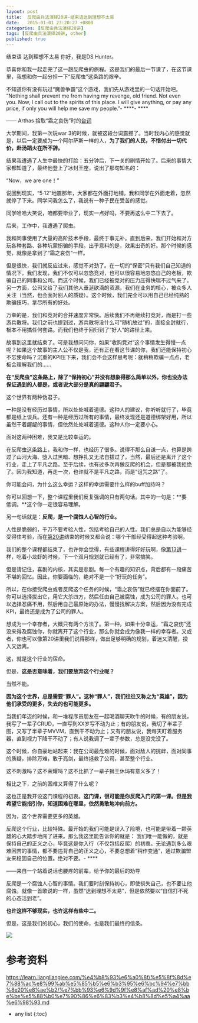 ```yaml
---
layout: post
title:  反爬虫兵法演绎20讲-结束语达到理想不太易
date:   2015-01-01 23:20:27 +0800
categories: [反爬虫兵法演绎20讲]
tags: [反爬虫兵法演绎20讲, other]
published: true
---
```




结束语 达到理想不太易
你好，我是DS Hunter。

恭喜你和我一起走完了这一趟反爬虫的旅程。这是我们的最后一节课了，在这节课里，我想和你一起分担一下“反爬虫”这条路的艰辛。

不知道你有没有玩过“魔兽争霸”这个游戏，我们先从游戏里的一句话开始吧。
“Nothing shall prevent me from having my revenge, old friend. Not even you. Now, I call out to the spirits of this place. I will give anything, or pay any price, if only you will help me save my people.”- ****- ****

—— Arthas 拾取“霜之哀伤”时的[台词](https://wowpedia.fandom.com/wiki/Arthas_Menethil)

大学期间，我第一次玩war 3的时候，就被这段台词震撼了。当时我内心的感觉就是，以后一定要成为一个阿尔萨斯一样的人，**为了我们的人民，不惜付出一切代价，赴汤蹈火在所不辞。**

结果我遭遇了人生中最快的打脸：五分钟后，下一关的剧情开始了。后来的事情大家都知道了，最终他登上了冰封王座，说出了那句知名的：

“Now，we are one！”

说回到现实，“5·12”地震那年，大家都在外面打地铺。我和同学在外面走着，忽然就停了下来。同学问我怎么了，我说有一种子民在受苦的感觉。

同学哈哈大笑说，咱都要毕业了，现实一点好吗，不要再这么中二下去了。

后来，工作中，我遭遇了爬虫。

我和同事使用了大量的高阶技术手段，最终于事无补。直到后来，我们开始和对方玩各种套路、各种坑蒙拐骗的手段。出乎意料的是，效果出奇的好。那个时候的感觉，就像是拿到了“霜之哀伤”一样。

但是很快，我们就反应过来，感觉不对劲了。在一切的“保密”只有我们自己知道的情况下，我们发现，我们不仅可以忽悠竞对，也可以很容易地忽悠自己的老板，欺骗自己的同事和公司。而这个时候，我们已经被竞对的压力压得快喘不过气来了。另一方面，公司又给了我们其他人垂涎欲滴的资源，我们在业务的核心，被众多人关注（当然，也会面对别人的质疑）。这个时候，我们完全可以用自己已经纯熟的欺骗技巧，拿尽所有的好处。

万幸的是，我们和竞对的合并速度非常快。后续我们不再继续打竞对，而是打一些游兵散将。我们之前也提到过，游兵散将没什么可“随机放过”的，直接全封就行，根本不用搞任何套路。而我们也终于回归到了“好人”的路径上来。

故事到这里就结束了。可是我想问问你，如果“收购竞对”这个事情发生得慢一点呢？如果这个故事的主人公不仅是我，还有正在看这节课的你，我们还能保持初心不忘使命吗？沉重的KPI压下来，我们会不会这样思考呢：就稍稍欺骗一点点，老板会理解我们的……

**在“反爬虫”这条路上，除了“保持初心”并没有想象得那么简单以外，你也没办法保证遇到的人都是，或者说大部分是真的翩翩君子。**

这个世界有两种伪君子。

一种是没有经历过事情，所以处处喊着道德。这种人的建议，你听听就行了，毕竟都是纸上谈兵。还有一种是经历过所有的事情，最终发现还是道德绑架好用，所以虽然干着龌龊的事情，但依然处处喊着道德。这种人你一定要小心。

面对这两种困难，我又是比较幸运的。

在反爬虫这条路上，我和你一样，也经历了很多。说得不那么自谦一点，也算是跨过了山河大海、堕入过黑暗、想挣扎又无法自拔过了。当然，最后还是离开了这个行业，走上了平凡之路。至于后续，也有过多次再做反爬的机会，但是都被我拒绝了。因为我知道，再走一次，也许就不是平凡之路，而是“诅咒之路”了。

你可能会问，为什么这么幸运？这样的幸运需要什么样的buff加持吗？

你可以回想一下，整个课程里我们反复强调的只有两句话。其中的一句是：**要低调。**这个你一定很容易理解。

另一句话就是：**反爬，是一个腐蚀人心智的行业。**

人性是脆弱的，千万不要考验人性，包括考验自己的人性。我们总是自以为能够经受得住考验，而在[第20讲](http://time.geekbang.org/column/article/494794)结束的时候又都会说：哪个干部经受得起这种考验啊。

我们的整个课程都结束了，也许你会觉得，有些课程讲得好好玩啊，像[第13讲](http://time.geekbang.org/column/article/490080)一样，吃着小龙虾的时候，下一个双月规划就已经有了，非常搞笑。

但是请记住，喜剧的内核，其实是悲剧。每一个有趣的知识点，背后都有一段痛苦不堪的回忆。因此，你要面临的，绝对不是一个“好玩的任务”。

所以，在你接受爬虫或者反爬这个任务的时候，“霜之哀伤”就已经摆在你面前了。你可以选择拔出它，用它大杀四方，然后任由自己被腐蚀，成为公司的罪人。也可以选择忍痛不用，然后用自己最原始的办法，慢慢找解决方案，然后因为没有完成KPI，最终还是成为了公司的罪人。

想成为一个幸存者，大概只有两个方法了。第一种，如果十分幸运，“霜之哀伤”还没来得及腐蚀你，你就离开了这个行业，那么你就会成为像我一样的幸存者。又或者，你也可以像第20讲里我们说得那样，做出足够明确的规划，着迷又清醒，投入又远离。

这，就是这个行业的宿命。

但是，**这是否意味着，我们要放弃这个行业呢？**

当然不能。

**因为这个世界，总是需要“罪人”。这种“罪人”，我们往往又称之为“英雄”，因为他们承受的更多，失去的也可能更多。**

当我们年迈的时候，和一堆程序员朋友在一起喝酒聊天吹牛的时候，有的朋友说，我写了一辈子CRUD，一直写到XX岁写不动为止；有的朋友说，我切了半辈子图，又写了半辈子MVVM，直到干不动为止；又有的朋友说，我每天盯着服务器，直到视力下降干不动了；有人说我调了一辈子参数，总是没完没了。

这个时候，你自豪地站起来：我在公司最危难的时候，面对敌人的挑衅，面对同事的质疑，排除万难，敢于亮剑，最终拯救了公司，甚至整个行业。

这不刺激吗？这不荣耀吗？这不比抓了一辈子狮王休玛有意义多了！

相比之下，之前的困难又算得了什么呢？

这也正是我开设这门课程的初衷。**这门课，很可能是你反爬入门的第一课。但是我希望它能指引你，知道困难在哪里，依然勇敢地冲向前方。**

因为，这个世界需要更多的英雄。

反爬这个行业，比较特殊。最开始的我们可能是误入了险境，也可能是带着一颗英雄的心大踏步地闯了进来。那么我这里能告诉你的就是：
我们唯一能做的，就是保持自己的正义之心，毕竟这是你入行（不仅包括反爬）的初衷。无论遇到多么艰难困苦的事情，都不要违背自己的正义之心，不要总想着“稍作变通”，通过欺骗盟友来稳固自己的位置。绝对不要。- ****

——来自一个站着说话也腰疼的前辈，给予你的最后的劝导

反爬是一个腐蚀人心智的事情。我们要时刻保持初心，即使损失自己，也不要让他腐蚀。就像一首歌说的一样，虽然“达到理想不太易”，但是依然要以“自信打不死的心态活到老”。

**也许这样不够现实，也许这样有些中二。**

但是，这是我们的初心，我们的使命，也是我们最终的信条。

[![](https://learn.lianglianglee.com/%e4%b8%93%e6%a0%8f/%e5%8f%8d%e7%88%ac%e8%99%ab%e5%85%b5%e6%b3%95%e6%bc%94%e7%bb%8e20%e8%ae%b2/assets/819fceb708c145bebfaf0c4beb6adc5f.jpg)](https://jinshuju.net/f/HnoaKv)




# 参考资料

https://learn.lianglianglee.com/%e4%b8%93%e6%a0%8f/%e5%8f%8d%e7%88%ac%e8%99%ab%e5%85%b5%e6%b3%95%e6%bc%94%e7%bb%8e20%e8%ae%b2/%e7%bb%93%e6%9d%9f%e8%af%ad%20%e8%be%be%e5%88%b0%e7%90%86%e6%83%b3%e4%b8%8d%e5%a4%aa%e6%98%93.md

* any list
{:toc}
